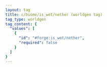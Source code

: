 ```yaml
---
layout: tag
title: c/biome/is_wet/nether (worldgen tag)
tag_type: worldgen
tag_content: {
  "values": [
    {
      "id": "#forge:is_wet/nether",
      "required": false
    }
  ]
}
---
```

